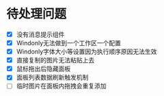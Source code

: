 # 待处理问题

- [x] 没有消息提示组件
- [x] Windonly无法做到一个工作区一个配置
- [x] Windonly字体大小等设置因为执行顺序原因无法生效
- [X] 直接复制的图片无法粘贴上去
- [X] 鼠标拖出后隐藏面板
- [X] 面板列表数据刷新触发机制
- [ ] 临时图片在面板内拖拽会重复添加
